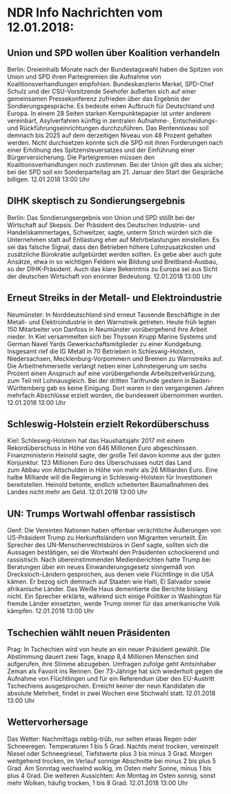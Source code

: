 # NDR Info Nachrichten vom 12.01.2018:


## Union und SPD wollen über Koalition verhandeln
Berlin: Dreieinhalb Monate nach der Bundestagswahl haben die Spitzen von Union und SPD ihren Parteigremien die Aufnahme von Koalitionsverhandlungen empfohlen. Bundeskanzlerin Merkel, SPD-Chef Schulz und der CSU-Vorsitzende Seehofer äußerten sich auf einer gemeinsamen Pressekonferenz zufrieden über das Ergebnis der Sondierungsgespräche. Es bedeute einen Aufbruch für Deutschland und Europa. In einem 28 Seiten starken Kernpunktepapier ist unter anderem vereinbart, Asylverfahren künftig in zentralen Aufnahme-, Entscheidungs- und Rückführungseinrichtungen durchzuführen. Das Rentenniveau soll demnach bis 2025 auf dem derzeitigen Niveau von 48 Prozent gehalten werden. Nicht durchsetzen konnte sich die SPD mit ihren Forderungen nach einer Erhöhung des Spitzensteuersatzes und der Einführung einer Bürgerversicherung. Die Parteigremien müssen den Koalitionsverhandlungen noch zustimmen. Bei der Union gilt dies als sicher; bei der SPD soll ein Sonderparteitag am 21. Januar den Start der Gespräche billigen. 12.01.2018 13:00 Uhr 

## DIHK skeptisch zu Sondierungsergebnis
Berlin: Das Sondierungsergebnis von Union und SPD stößt bei der Wirtschaft auf Skepsis. Der Präsident des Deutschen Industrie- und Handelskammertages, Schweitzer, sagte, unterm Strich würden sich die Unternehmen statt auf Entlastung eher auf Mehrbelastungen einstellen. Es sei das falsche Signal, dass den Betrieben höhere Lohnzusatzkosten und zusätzliche Bürokratie aufgebürdet werden sollten. Es gebe aber auch gute Ansätze, etwa in so wichtigen Feldern wie Bildung und Breitband-Ausbau, so der DIHK-Präsident. Auch das klare Bekenntnis zu Europa sei aus Sicht der deutschen Wirtschaft von enormer Bedeutung. 12.01.2018 13:00 Uhr 

## Erneut Streiks in der Metall- und Elektroindustrie
Neumünster: In Norddeutschland sind erneut Tausende Beschäftigte in der Metall- und Elektroindustrie in den Warnstreik getreten. Heute früh legten 150 Mitarbeiter von Danfoss in Neumünster vorübergehend ihre Arbeit nieder. In Kiel versammelten sich bei Thyssen Krupp Marine Systems und German Navel Yards Gewerkschaftsmitglieder zu einer Kundgebung. Insgesamt rief die IG Metall in 70 Betrieben in Schleswig-Holstein, Niedersachsen, Mecklenburg-Vorpommern und Bremen zu Warnstreiks auf. Die Arbeitnehmerseite verlangt neben einer Lohnsteigerung um sechs Prozent einen Anspruch auf eine vorübergehende Arbeitszeitverkürzung, zum Teil mit Lohnausgleich. Bei der dritten Tarifrunde gestern in Baden-Württemberg gab es keine Einigung. Dort waren in den vergangenen Jahren mehrfach Abschlüsse erzielt worden, die bundesweit übernommen wurden. 12.01.2018 13:00 Uhr 

## Schleswig-Holstein erzielt Rekordüberschuss
Kiel: Schleswig-Holstein hat das Haushaltsjahr 2017 mit einem Rekordüberschuss in Höhe von 646 Millionen Euro abgeschlossen. Finanzministerin Heinold sagte, der große Teil davon komme aus der guten Konjunktur. 123 Millionen Euro des Überschusses nutzt das Land zum Abbau von Altschulden in Höhe von mehr als 26 Milliarden Euro. Eine halbe Milliarde will die Regierung in Schleswig-Holstein für Investitionen bereitstellen. Heinold betonte, endlich scheiterten Baumaßnahmen des Landes nicht mehr am Geld. 12.01.2018 13:00 Uhr 

## UN: Trumps Wortwahl offenbar rassistisch
Genf: Die Vereinten Nationen haben offenbar verächtliche Äußerungen von US-Präsident Trump zu Herkunftsländern von Migranten verurteilt. Ein Sprecher des UN-Menschenrechtsbüros in Genf sagte, sollten sich die Aussagen bestätigen, sei die Wortwahl den Präsidenten schockierend und rassistisch. Nach übereinstimmenden Medienberichten hatte Trump bei Beratungen über ein neues Einwanderungsgesetz sinngemäß von Drecksloch-Ländern gesprochen, aus denen viele Flüchtlinge in die USA kämen. Er bezog sich demnach auf Staaten wie Haiti, El Salvador sowie afrikanische Länder. Das Weiße Haus dementierte die Berichte bislang nicht. Ein Sprecher erklärte, während sich einige Politiker in Washington für fremde Länder einsetzten, werde Trump immer für das amerikanische Volk kämpfen. 12.01.2018 13:00 Uhr 

## Tschechien wählt neuen Präsidenten
Prag: In Tschechien wird von heute an ein neuer Präsident gewählt. Die Abstimmung dauert zwei Tage, knapp 8,4 Millionen Menschen sind aufgerufen, ihre Stimme abzugeben. Umfragen zufolge geht Amtsinhaber Zeman als Favorit ins Rennen. Der 73-Jährige hat sich wiederholt gegen die Aufnahme von Flüchtlingen und für ein Referendum über den EU-Austritt Tschechiens ausgesprochen. Erreicht keiner der neun Kandidaten die absolute Mehrheit, findet in zwei Wochen eine Stichwahl statt. 12.01.2018 13:00 Uhr 

## Wettervorhersage
Das Wetter:
Nachmittags neblig-trüb, nur selten etwas Regen oder Schneeregen. Temperaturen 1 bis 5 Grad. Nachts meist trocken, vereinzelt Niesel oder Schneegriesel, Tiefstwerte plus 3 bis minus 3 Grad. Morgen weitgehend trocken, im Verlauf sonnige Abschnitte bei minus 2 bis plus 5 Grad. Am Sonntag wechselnd wolkig, im Osten mehr Sonne, minus 1 bis plus 4 Grad. Die weiteren Aussichten: Am Montag im Osten sonnig, sonst mehr Wolken, häufig trocken, 1 bis 8 Grad. 12.01.2018 13:00 Uhr 
